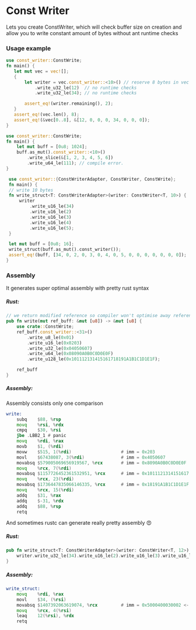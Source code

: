 # Const Writer
Lets you create ConstWriter, which will check buffer size on creation and
allow you to write constant amount of bytes without ant runtime checks

### Usage example
 ```rust
use const_writer::ConstWrite;
fn main() {
    let mut vec = vec![];
    {
        let writer = vec.const_writer::<10>() // reserve 8 bytes in vec
            .write_u32_le(12)  // no runtime checks
            .write_u32_le(34); // no runtime checks

        assert_eq!(writer.remaining(), 2);
    }
    assert_eq!(vec.len(), 8);
    assert_eq!(&vec[0..8], &[12, 0, 0, 0, 34, 0, 0, 0]);
}
 ```

```rust
use const_writer::ConstWrite;
fn main() {
    let mut buff = [0u8; 1024];
    buff.as_mut().const_writer::<10>()
        .write_slice(&[1, 2, 3, 4, 5, 6])
        .write_u64_le(111); // compile error.
}
```

```rust
 use const_writer::{ConstWriterAdapter, ConstWriter, ConstWrite};
 fn main() {
 // write 10 bytes
 fn write_struct<T: ConstWriterAdapter>(writer: ConstWriter<T, 10>) {
     writer
         .write_u16_le(34)
         .write_u16_le(2)
         .write_u16_le(3)
         .write_u16_le(4)
         .write_u16_le(5);
 }

 let mut buff = [0u8; 16];
 write_struct(buff.as_mut().const_writer());
 assert_eq!(buff, [34, 0, 2, 0, 3, 0, 4, 0, 5, 0, 0, 0, 0, 0, 0, 0]);
}
 ```

### Assembly
It generates super optimal assembly with pretty rust syntax
##### Rust:
```rust
// we return modified reference so compiler won't optimise away reference manipulation
pub fn write(mut ref_buff: &mut [u8]) -> &mut [u8] {
    use crate::ConstWrite;
    ref_buff.const_writer::<31>()
        .write_u8_le(0x01)
        .write_u16_le(0x0203)
        .write_u32_le(0x04050607)
        .write_u64_le(0x08090A0B0C0D0E0F)
        .write_u128_le(0x101112131415161718191A1B1C1D1E1F);

    ref_buff
}
```
##### Assembly:
Assembly consists only one comparison
```asm
write:
	subq	$88, %rsp
	movq	%rsi, %rdx
	cmpq	$30, %rsi
	jbe	.LBB2_1 # panic
	movq	%rdi, %rax
	movb	$1, (%rdi)
	movw	$515, 1(%rdi)                   # imm = 0x203
	movl	$67438087, 3(%rdi)              # imm = 0x4050607
	movabsq	$579005069656919567, %rcx       # imm = 0x8090A0B0C0D0E0F
	movq	%rcx, 7(%rdi)
	movabsq	$1157726452361532951, %rcx      # imm = 0x1011121314151617
	movq	%rcx, 23(%rdi)
	movabsq	$1736447835066146335, %rcx      # imm = 0x18191A1B1C1D1E1F
	movq	%rcx, 15(%rdi)
	addq	$31, %rax
	addq	$-31, %rdx
	addq	$88, %rsp
	retq
```
And sometimes rustc can generate really pretty assembly :heart_eyes:

##### Rust:
```rust
pub fn write_struct<T: ConstWriterAdapter>(writer: ConstWriter<T, 12>) -> ConstWriter<T, 0> {
    writer.write_u32_le(34).write_u16_le(2).write_u16_le(3).write_u16_le(4).write_u16_le(5)
}
```
##### Assembly:
```asm
write_struct:
	movq	%rdi, %rax
	movl	$34, (%rsi)
	movabsq	$1407392063619074, %rcx         # imm = 0x5000400030002 <- OMG
	movq	%rcx, 4(%rsi)
	leaq	12(%rsi), %rdx
	retq
```
